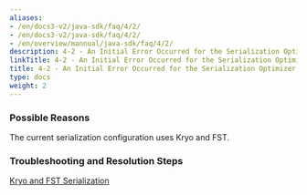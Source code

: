 ```yaml
---
aliases:
- /en/docs3-v2/java-sdk/faq/4/2/
- /en/docs3-v2/java-sdk/faq/4/2/
- /en/overview/mannual/java-sdk/faq/4/2/
description: 4-2 - An Initial Error Occurred for the Serialization Optimizer
linkTitle: 4-2 - An Initial Error Occurred for the Serialization Optimizer
title: 4-2 - An Initial Error Occurred for the Serialization Optimizer
type: docs
weight: 2
---
```







### Possible Reasons

The current serialization configuration uses Kryo and FST.

### Troubleshooting and Resolution Steps

[Kryo and FST Serialization](/en/overview/mannual/java-sdk/advanced-features-and-usage/performance/serialization/)

